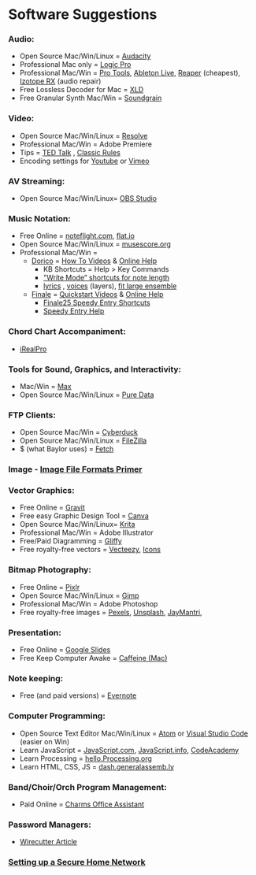 # Software Suggestions

### **Audio**:

* Open Source Mac/Win/Linux = [Audacity](https://www.audacityteam.org/)
* Professional Mac only = [Logic Pro](https://www.apple.com/logic-pro/)
* Professional Mac/Win = [Pro Tools](http://www.avid.com/pro-tools), [Ableton Live](https://www.ableton.com/en/), [Reaper](https://www.reaper.fm/) \(cheapest\), [Izotope RX](https://www.izotope.com/en/products/repair-and-edit/rx.html) \(audio repair\)
* Free Lossless Decoder for Mac = [XLD](http://tmkk.undo.jp/xld/index_e.html)
* Free Granular Synth Mac/Win = [Soundgrain](http://ajaxsoundstudio.com/software/soundgrain/)

### **Video**:

* Open Source Mac/Win/Linux = [Resolve](https://www.blackmagicdesign.com/products/davinciresolve/)
* Professional Mac/Win = Adobe Premiere
* Tips = [TED Talk](https://blog.ted.com/10-tips-for-editing-video/) , [Classic Rules](https://www.lifewire.com/video-editing-rules-1081819)
* Encoding settings for [Youtube](https://support.google.com/youtube/answer/1722171?hl=en) or [Vimeo](https://vimeo.com/help/compression)

### **AV Streaming**:

* Open Source Mac/Win/Linux= [OBS Studio](https://obsproject.com/)

### **Music Notation**:

* Free Online = [noteflight.com](http://noteflight.com), [flat.io](http://flat.io) 
* Open Source Mac/Win/Linux = [musescore.org](http://musescore.org)
* Professional Mac/Win = 
  * [Dorico](https://www.steinberg.net/en/products/dorico/start.html) = [How To Videos](https://www.youtube.com/channel/UCIOwP19omIVDSUq2rTGgHKw/playlists?view=50&shelf_id=7&sort=dd) & [Online Help](https://steinberg.help/dorico/v1/en/)
    * KB Shortcuts = Help &gt; Key Commands
    * ["Write Mode” shortcuts for note length](https://baylor.box.com/s/wi7clasgivvsqzr6bfboum5fnihkzrej)
    * [lyrics](https://www.youtube.com/watch?v=IfhDVl-vRRo&list=PLoyaeouPUsdsnltPMEyV6pzuHh6cs9-Cp&index=10) , [voices](https://www.youtube.com/watch?v=IKBU7z0gAVo&list=PLoyaeouPUsdsnltPMEyV6pzuHh6cs9-Cp&index=9) \(layers\), [fit large ensemble](https://youtu.be/jlMleJMsueI)
  * [Finale](https://www.finalemusic.com/) = [Quickstart Videos](https://usermanuals.finalemusic.com/FinaleMac/Content/Finale/Quick_Start_Videos.htm) & [Online Help](https://www.finalemusic.com/support/learning-center/)
    * [Finale25 Speedy Entry Shortcuts](https://drive.google.com/open?id=1Kke55wxvasSDLdYKkvZeuGqT-ClrmDx80EqjAjMVO0o)
    * [Speedy Entry Help](https://usermanuals.finalemusic.com/FinaleMac/Content/Finale/Speedy_Entry.htm)

### **Chord Chart Accompaniment**:

* [iRealPro](https://irealpro.com/)

### **Tools for Sound, Graphics, and Interactivity**:

* Mac/Win = [Max](https://cycling74.com/products/max)
* Open Source Mac/Win/Linux = [Pure Data](https://puredata.info/)

### **FTP Clients**:

* Open Source Mac/Win = [Cyberduck](https://cyberduck.io/?l=en)
* Open Source Mac/Win/Linux = [FileZilla](https://filezilla-project.org/)
* $ \(what Baylor uses\) = [Fetch](https://fetchsoftworks.com/)

### **Image** - [Image File Formats Primer](https://99designs.com/blog/tips/image-file-types/)

### **Vector Graphics**:

* Free Online = [Gravit](https://designer.io/)
* Free easy Graphic Design Tool = [Canva](https://www.canva.com/)
* Open Source Mac/Win/Linux= [Krita](https://krita.org/en/)
* Professional Mac/Win = Adobe Illustrator
* Free/Paid Diagramming = [Gliffy](https://www.gliffy.com/)
* Free royalty-free vectors = [Vecteezy](https://www.vecteezy.com/), [Icons](https://www.iconfinder.com/free_icons)

### **Bitmap Photography**:

* Free Online = [Pixlr](https://pixlr.com/editor/)
* Open Source Mac/Win/Linux = [Gimp](https://www.gimp.org/)
* Professional Mac/Win = Adobe Photoshop
* Free royalty-free images = [Pexels](https://www.pexels.com/), [Unsplash](https://unsplash.com/), [JayMantri](https://jaymantri.com/), 

### **Presentation**:

* Free Online = [Google Slides](https://docs.google.com/presentation)
* Free Keep Computer Awake = [Caffeine \(Mac\)](http://lightheadsw.com/caffeine/)

### **Note keeping**:

* Free \(and paid versions\) = [Evernote](http://www.apple.com)

### **Computer Programming**:

* Open Source Text Editor Mac/Win/Linux = [Atom](https://atom.io/) or [Visual Studio Code](https://code.visualstudio.com/) \(easier on Win\)
* Learn JavaScript = [JavaScript.com](http://JavaScript.com), [JavaScript.info](http://JavaScript.info), [CodeAcademy](https://www.codecademy.com/learn/learn-javascript)
* Learn Processing = [hello.Processing.org](http://hello.Processing.org)
* Learn HTML, CSS, JS = [dash.generalassemb.ly](http://dash.generalassemb.ly) 

### **Band/Choir/Orch Program Management**:

* Paid Online = [Charms Office Assistant](https://www.charmsoffice.com/)

### **Password Managers**: 

* [Wirecutter Article](https://thewirecutter.com/reviews/best-password-managers/)

### [**Setting up a Secure Home Network**](https://www.pcmag.com/article2/0,2817,2409751,00.asp)


